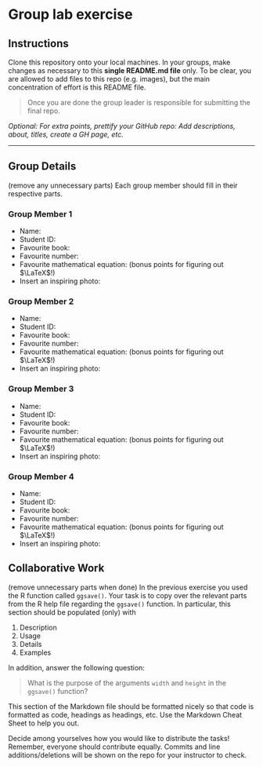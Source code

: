 # Group lab exercise

## Instructions

Clone this repository onto your local machines. 
In your groups, make changes as necessary to this **single README.md file** only. 
To be clear, you are allowed to add files to this repo (e.g. images), but the main concentration of effort is this README file.

> Once you are done the group leader is responsible for submitting the final repo.

*Optional: For extra points, prettify your GitHub repo: Add descriptions, about, titles, create a GH page, etc.*

--------------------------------------------------------------------------------

## Group Details

(remove any unnecessary parts)
Each group member should fill in their respective parts.

### Group Member 1

- Name:
- Student ID:
- Favourite book:
- Favourite number:
- Favourite mathematical equation: (bonus points for figuring out $\LaTeX$!)
- Insert an inspiring photo:

### Group Member 2

- Name:
- Student ID:
- Favourite book:
- Favourite number:
- Favourite mathematical equation: (bonus points for figuring out $\LaTeX$!)
- Insert an inspiring photo:

### Group Member 3

- Name:
- Student ID:
- Favourite book:
- Favourite number:
- Favourite mathematical equation: (bonus points for figuring out $\LaTeX$!)
- Insert an inspiring photo:

### Group Member 4

- Name:
- Student ID:
- Favourite book:
- Favourite number:
- Favourite mathematical equation: (bonus points for figuring out $\LaTeX$!)
- Insert an inspiring photo:

## Collaborative Work

(remove unnecessary parts when done)
In the previous exercise you used the R function called `ggsave()`. 
Your task is to copy over the relevant parts from the R help file regarding the `ggsave()` function.
In particular, this section should be populated (only) with 

1. Description
2. Usage
3. Details
4. Examples

In addition, answer the following question:

> What is the purpose of the arguments `width` and `height` in the `ggsave()` function?

This section of the Markdown file should be formatted nicely so that code is formatted as code, headings as headings, etc. Use the Markdown Cheat Sheet to help you out.

Decide among yourselves how you would like to distribute the tasks! Remember, everyone should contribute equally. Commits and line additions/deletions will be shown on the repo for your instructor to check.




